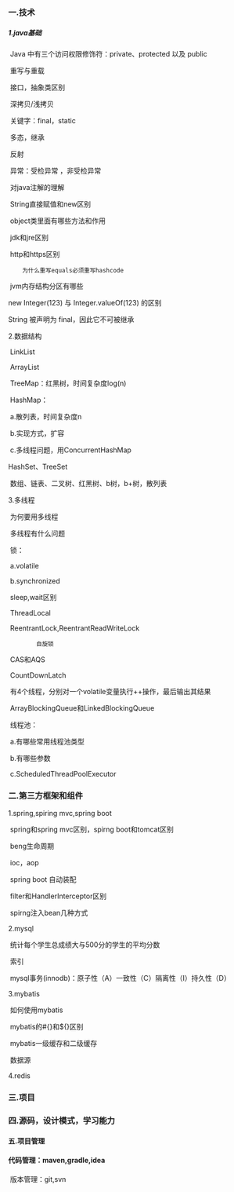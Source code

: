 ### 一.技术

##### 1.java基础

​	Java 中有三个访问权限修饰符：private、protected 以及 public

​	重写与重载

​	接口，抽象类区别

​	深拷贝/浅拷贝

​	关键字：final，static

​	多态，继承

​	反射

​	异常：受检异常 ，非受检异常

​	对java注解的理解

​	String直接赋值和new区别

​	object类里面有哪些方法和作用

​	jdk和jre区别

​    http和https区别

```
 	为什么重写equals必须重写hashcode
```

​	jvm内存结构分区有哪些

new Integer(123) 与 Integer.valueOf(123) 的区别

String 被声明为 final，因此它不可被继承

2.数据结构

​	LinkList

​	ArrayList

​    TreeMap：红黑树，时间复杂度log(n)

​	HashMap：

​		a.散列表，时间复杂度n

​		b.实现方式，扩容

​		c.多线程问题，用ConcurrentHashMap

   HashSet、TreeSet

​	数组、链表、二叉树、红黑树、b树，b+树，散列表

3.多线程

​	为何要用多线程

​	多线程有什么问题

​	锁：

​		a.volatile

​		b.synchronized

​	sleep,wait区别

​	ThreadLocal

​	ReentrantLock,ReentrantReadWriteLock

```
		自旋锁
```

​	CAS和AQS

​	CountDownLatch

​	有4个线程，分别对一个volatile变量执行++操作，最后输出其结果

​	ArrayBlockingQueue和LinkedBlockingQueue

​	线程池：

​		a.有哪些常用线程池类型

​		b.有哪些参数	

​		c.ScheduledThreadPoolExecutor

### 二.第三方框架和组件

1.spring,spiring mvc,spring boot

​	spring和spring mvc区别，spirng boot和tomcat区别

​	beng生命周期

​	ioc，aop

​	spring boot 自动装配

​	filter和HandlerInterceptor区别

​	spirng注入bean几种方式

2.mysql

​	统计每个学生总成绩大与500分的学生的平均分数

​	索引

​	mysql事务(innodb)：原子性（A）一致性（C）隔离性（I）持久性（D）

3.mybatis

​	如何使用mybatis

​	mybatis的#{}和${}区别

​	mybatis一级缓存和二级缓存

​	数据源

4.redis



### 三.项目

### 四.源码，设计模式，学习能力

#### 五.项目管理

#### 	代码管理：maven,gradle,idea

​	 版本管理：git,svn

